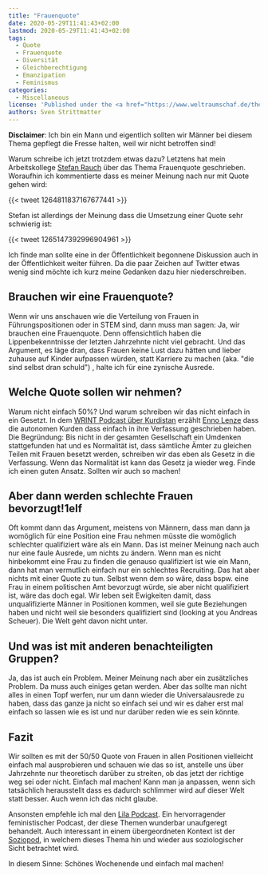 ```yaml
---
title: "Frauenquote"
date: 2020-05-29T11:41:43+02:00
lastmod: 2020-05-29T11:41:43+02:00
tags:
  - Quote
  - Frauenquote
  - Diversität
  - Gleichberechtigung
  - Emanzipation
  - Feminismus
categories:
  - Miscellaneous
license: 'Published under the <a href="https://www.weltraumschaf.de/the-beer-ware-license.txt">THE BEER-WARE LICENSE</a>.'
authors: Sven Strittmatter
---
```


**Disclaimer**: Ich bin ein Mann und eigentlich sollten wir Männer bei diesem Thema gepflegt die Fresse halten, weil wir nicht betroffen sind!

Warum schreibe ich jetzt trotzdem etwas dazu? Letztens hat mein Arbeitskollege [Stefan Rauch](https://twitter.com/stefanrauch_tw) über das Thema Frauenquote geschrieben. Woraufhin ich kommentierte dass es meiner Meinung nach nur mit Quote gehen wird:

{{< tweet 1264811837167677441 >}}

Stefan ist allerdings der Meinung dass die Umsetzung einer Quote sehr schwierig ist:

{{< tweet 1265147392996904961 >}}

Ich finde man sollte eine in der Öffentlichkeit begonnene Diskussion auch in der Öffentlichkeit weiter führen. Da die paar Zeichen auf Twitter etwas wenig sind möchte ich kurz meine Gedanken dazu hier niederschreiben.

## Brauchen wir eine Frauenquote?

Wenn wir uns anschauen wie die Verteilung von Frauen in Führungspositionen oder in STEM sind, dann muss man sagen: Ja, wir brauchen eine Frauenquote. Denn offensichtlich haben die Lippenbekenntnisse der letzten Jahrzehnte nicht viel gebracht. Und das Argument, es läge dran, dass Frauen keine Lust dazu hätten und lieber zuhause auf Kinder aufpassen würden, statt Karriere zu machen (aka. "die sind selbst dran schuld") , halte ich für eine zynische Ausrede.

## Welche Quote sollen wir nehmen?

Warum nicht einfach 50%? Und warum schreiben wir das nicht einfach in ein Gesetzt. In dem [WRINT Podcast über Kurdistan](https://wrint.de/2015/07/17/wr459-kurdistan/) erzählt [Enno Lenze](https://twitter.com/ennolenze) dass die autonomen Kurden dass einfach in ihre Verfassung geschrieben haben. Die Begründung: Bis nicht in der gesamten Gesellschaft ein Umdenken stattgefunden hat und es Normalität ist, dass sämtliche Ämter zu gleichen Teilen mit Frauen besetzt werden, schreiben wir das eben als Gesetz in die Verfassung. Wenn das Normalität ist kann das Gesetz ja wieder weg. Finde ich einen guten Ansatz. Sollten wir auch so machen!

## Aber dann werden schlechte Frauen bevorzugt!1elf

Oft kommt dann das Argument, meistens von Männern, dass man dann ja womöglich für eine Position eine Frau nehmen müsste die womöglich schlechter qualifiziert wäre als ein Mann. Das ist meiner Meinung nach auch nur eine faule Ausrede, um nichts zu ändern. Wenn man es nicht hinbekommt eine Frau zu finden die genauso qualifiziert ist wie ein Mann, dann hat man vermutlich einfach nur ein schlechtes Recruiting. Das hat aber nichts mit einer Quote zu tun. Selbst wenn dem so wäre, dass bspw. eine Frau in einem politischen Amt bevorzugt würde, sie aber nicht qualifiziert ist, wäre das doch egal. Wir leben seit Ewigkeiten damit, dass unqualifizierte Männer in Positionen kommen, weil sie gute Beziehungen haben und nicht weil sie besonders qualifiziert sind (looking at you Andreas Scheuer). Die Welt geht davon nicht unter.

## Und was ist mit anderen benachteiligten Gruppen?

Ja, das ist auch ein Problem. Meiner Meinung nach aber ein zusätzliches Problem. Da muss auch einiges getan werden. Aber das sollte man nicht alles in einen Topf werfen, nur um dann wieder die Universalausrede zu haben, dass das ganze ja nicht so einfach sei und wir es daher erst mal einfach so lassen wie es ist und nur darüber reden wie es sein könnte.

## Fazit

Wir sollten es mit der 50/50 Quote von Frauen in allen Positionen vielleicht einfach mal ausprobieren und schauen wie das so ist, anstelle uns über Jahrzehnte nur theoretisch darüber zu streiten, ob das jetzt der richtige weg sei oder nicht. Einfach mal machen! Kann man ja anpassen, wenn sich tatsächlich herausstellt dass es dadurch schlimmer wird auf dieser Welt statt besser. Auch wenn ich das nicht glaube.

Ansonsten empfehle ich mal den [Lila Podcast](https://lila-podcast.de/). Ein hervorragender feministischer Podcast, der diese Themen wunderbar unaufgeregt behandelt. Auch interessant in einem übergeordneten Kontext ist der [Soziopod](https://soziopod.de/), in welchem dieses Thema hin und wieder aus soziologischer Sicht betrachtet wird.

In diesem Sinne: Schönes Wochenende und einfach mal machen!
